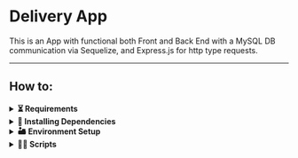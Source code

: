 # Delivery App
This is an App with functional both Front and Back End with a MySQL DB communication via Sequelize, and Express.js for http type requests.

---

## How to:
<details>
	<summary>
		<strong>⏳	Requirements</strong>
	</summary>

  - This project was developed with `node v16.9.1` and `npm v8.5.5` and it is recommended to have such versions.

  - The database used was **MySQL** and `MySQL Workbench v8` for development

</details>

<details>
  <summary>
    <strong>🧩 Installing Dependencies</strong>
  </summary> <br>
  
  - Upon *cloning* the directory, from the root directory, simply run either:
    - `npm install`: Installs all dependencies in *both* **Front End** and **Back End**.
    - `npm run dev:prestart`: Same as above, but also initializes `Sequelize` after installation. Recommended if installing for the first time.
  
  - You can also run `npm install` while inside the `front-end` or `back-end` directories to install their dependencies separately, if you wish to do so. This is not recommended as there are also dependencies that must be installed from the App's *root* directory.
  
</details>

<details>
  <summary>
    <strong>🏜 Environment Setup</strong>
  </summary> <br>
  
  This application is made to adapt to each dev's environment, and for that there are two `.env` files that must be adjusted accordingly. Inside each folder, `back-end` and `front-end`, there is a `.env.EXAMPLE` file included. These are made to be renamed into `.env` and edited so that they work on your environment:
  
  - Front-End's **.env.EXAMPLE** : No changes should be necessary, simply rename the file appropriately to `.env`
  
  - Back-End's **.env.EXAMPLE** : Two edits must be made on top of renaming the file to `.env`:
    - On *line 5* change the value **after** `MYSQL_USER=` to your MySQL Workbench's *username*.
    - On *line 6* change the value **after** `MYSQL_PASSWORD=` to your MySQL Workbench's *password*.
</details>

<details>
  <summary>
    <strong>🧑‍💻 Scripts</strong>
  </summary>
  
  - These scripts are made to be run from the App's **root** directory:
    - `npm start` : Clears ports `3000` and `3001` and also **reruns sequelize** to setup the Database from scratch. This will initialize a `pm2` process.
    - `npm run dev` : Clears ports `3000` and `3001` and initializes a `pm2` process. In this mode any changes are refreshed to be viewed in real time.
    - `npm stop` : Stops the App and deletes any `pm2` instance currently running.
  
  - You can also run `npm start` separately while inside either **front-end** or **back-end** directories, if you wish to do so.
</details>
